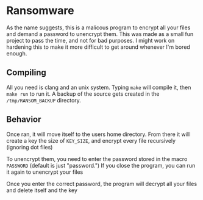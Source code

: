 # Ransomware

As the name suggests, this is a malicous program to encrypt all your files and
demand a password to unencrypt them. This was made as a small fun project to pass the time, and not for bad purposes. I might work on hardening this to make it more difficult to get around whenever I'm bored enough.

## Compiling

All you need is clang and an unix system. Typing `make` will compile it, then
`make run` to run it. A backup of the source gets created in the
`/tmp/RANSOM_BACKUP` directory.

## Behavior

Once ran, it will move itself to the users home directory. From there it will
create a key the size of `KEY_SIZE`, and encrypt every file recursively
(ignoring dot files)

To unencrypt them, you need to enter the password stored in the macro
`PASSWORD` (default is just "password.") If you close the program, you can run it again to unencrypt
your files

Once you enter the correct password, the program will decrypt all your files
and delete itself and the key
